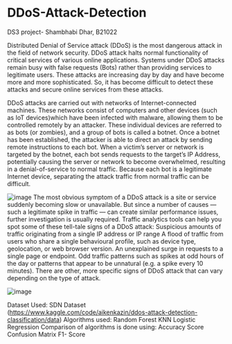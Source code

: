 # DDoS-Attack-Detection
DS3 project- Shambhabi Dhar, B21022

Distributed Denial of Service attack (DDoS) is the most dangerous
attack in the field of network security. DDoS attack halts normal functionality of critical
services of various online applications. Systems under DDoS attacks remain busy with false
requests (Bots) rather than providing services to legitimate users. These attacks are
increasing day by day and have become more and more sophisticated. So, it has become
difficult to detect these attacks and secure online services from these attacks.

DDoS attacks are carried out with networks of Internet-connected machines. These networks consist of computers and other devices (such as IoT devices)which have been infected with malware, allowing them to be controlled remotely by an attacker. These individual devices are referred to as bots (or zombies), and a group of bots is called a botnet. Once a botnet has been established, the attacker is able to direct an attack by sending remote instructions to each bot. When a victim’s server or network is targeted by the botnet, each bot sends requests to the target’s IP Address, potentially causing the server or network to become overwhelmed, resulting in a denial-of-service to normal traffic. Because each bot is a legitimate Internet device, separating the attack traffic from normal traffic can be difficult.

![image](https://github.com/ShambhabiDhar/DDoS-Attack-Detection/assets/109088874/68f4008f-faaa-4ca6-b7ee-86abca9ffefd)
The most obvious symptom of a DDoS attack is a site or service suddenly becoming slow or unavailable. But since a number of causes — such a legitimate spike in traffic — can create similar performance issues, further investigation is usually required. Traffic analytics tools can help you spot some of these tell-tale signs of a DDoS attack: Suspicious amounts of traffic originating from a single IP address or IP range
A flood of traffic from users who share a single behavioural profile, such as device type, geolocation, or web browser version. An unexplained surge in requests to a single page or endpoint. Odd traffic patterns such as spikes at odd hours of the day or patterns that appear to be unnatural (e.g. a spike every 10 minutes). There are other, more specific signs of DDoS attack that can vary depending on the type of attack.

![image](https://github.com/ShambhabiDhar/DDoS-Attack-Detection/assets/109088874/3412d4e3-6310-4fe0-b9ab-8ee04e49c392)

Dataset Used: 
SDN Dataset (https://www.kaggle.com/code/aikenkazin/ddos-attack-detection-classification/data)
Algorithms used: 
Random Forest
KNN 
Logistic Regression 
Comparison of algorithms is done using:
Accuracy Score
Confusion Matrix
F1- Score



